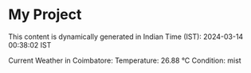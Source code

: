 # My Project

This content is dynamically generated in Indian Time (IST): 2024-03-14 00:38:02 IST


Current Weather in Coimbatore:
Temperature: 26.88 °C
Condition: mist
